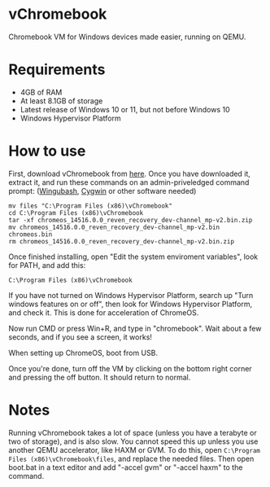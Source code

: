 # vChromebook
Chromebook VM for Windows devices made easier, running on QEMU.

# Requirements
- 4GB of RAM
- At least 8.1GB of storage
- Latest release of Windows 10 or 11, but not before Windows 10
- Windows Hypervisor Platform

# How to use
First, download vChromebook from [here](https://drive.google.com/u/0/uc?id=1I_3073gPdl2zFFill6e8JKJM83hp5lm0&export=download&confirm=t). Once you have downloaded it, extract it, and run these commands on an admin-priveledged command prompt: ([Wingubash](https://github.com/Unzor/wingubash), [Cygwin](https://www.cygwin.com) or other software needed)
```
mv files "C:\Program Files (x86)\vChromebook"
cd C:\Program Files (x86)\vChromebook
tar -xf chromeos_14516.0.0_reven_recovery_dev-channel_mp-v2.bin.zip
mv chromeos_14516.0.0_reven_recovery_dev-channel_mp-v2.bin chromeos.bin
rm chromeos_14516.0.0_reven_recovery_dev-channel_mp-v2.bin.zip
```
Once finished installing, open "Edit the system enviroment variables", look for PATH, and add this:
```
C:\Program Files (x86)\vChromebook
```
If you have not turned on Windows Hypervisor Platform, search up "Turn windows features on or off", then look for Windows Hypervisor Platform, and check it. This is done for acceleration of ChromeOS.

Now run CMD or press Win+R, and type in "chromebook". Wait about a few seconds, and if you see a screen, it works!

When setting up ChromeOS, boot from USB.

Once you're done, turn off the VM by clicking on the bottom right corner and pressing the off button. It should return to normal.

# Notes
Running vChromebook takes a lot of space (unless you have a terabyte or two of storage), and is also slow. You cannot speed this up unless you use another QEMU accelerator, like HAXM or GVM. To do this, open `C:\Program Files (x86)\vChromebook\files`, and replace the needed files. Then open boot.bat in a text editor and add "-accel gvm" or "-accel haxm" to the command.

